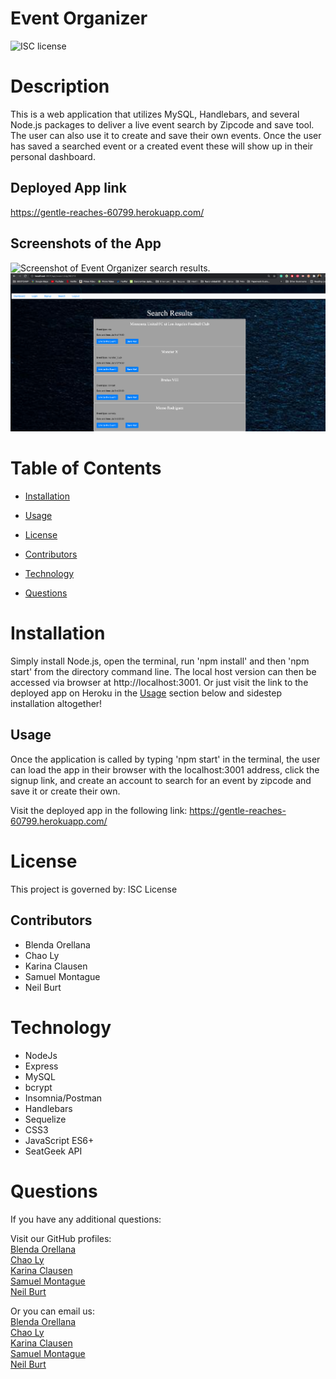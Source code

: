 # Event Organizer  
  
![ISC license](https://img.shields.io/badge/license-ISC-brightgreen)  
  
# Description  
  
This is a web application that utilizes MySQL, Handlebars, and several Node.js packages to deliver a live event search by Zipcode and save tool. The user can also use it to create and save their own events. Once the user has saved a searched event or a created event these will show up in their personal dashboard. 
  
## Deployed App link

https://gentle-reaches-60799.herokuapp.com/

## Screenshots of the App

![Screenshot of Event Organizer search results.](./public/images/screenshot.jpg)  
![Screenshot of Event Organizer dashboard.](./public/images/screenshot2.jpg)  
  
# Table of Contents

* [Installation](#installation)
    
* [Usage](#usage)

* [License](#license)

* [Contributors](#contributors)

* [Technology](#technology)

* [Questions](#questions)
  
# Installation  
  
Simply install Node.js, open the terminal, run 'npm install' and then 'npm start' from the directory command line. The local host version can then be accessed via browser at http://localhost:3001. Or just visit the link to the deployed app on Heroku in the [Usage](#usage) section below and sidestep installation altogether!  
  
## Usage  
  
Once the application is called by typing 'npm start' in the terminal, the user can load the app in their browser with the localhost:3001 address, click the signup link, and create an account to search for an event by zipcode and save it or create their own.  
 
 
Visit the deployed app in the following link: https://gentle-reaches-60799.herokuapp.com/


# License

This project is governed by: ISC License
  
## Contributors 
  
* Blenda Orellana
* Chao Ly
* Karina Clausen
* Samuel Montague
* Neil Burt  

# Technology

* NodeJs
* Express
* MySQL
* bcrypt
* Insomnia/Postman
* Handlebars
* Sequelize
* CSS3
* JavaScript ES6+
* SeatGeek API

  
# Questions  
  
If you have any additional questions:  
  
Visit our GitHub profiles:  
[Blenda Orellana](https://github.com/blen90)  
[Chao Ly](https://github.com/Chaoly123)  
[Karina Clausen](https://github.com/Karina5151)  
[Samuel Montague](https://github.com/SamuelMontague)  
[Neil Burt](https://github.com/neilburt)  
  
Or you can email us:  
[Blenda Orellana](mailto:blen.or90@gmail.com)  
[Chao Ly](mailto:lychaos123gmail.com)  
[Karina Clausen](mailto:karina.clausen.11@gmail.com)  
[Samuel Montague](mailto:Samuelpmontague@gmail.com)  
[Neil Burt](mailto:neil.burt@comcast.net)  
